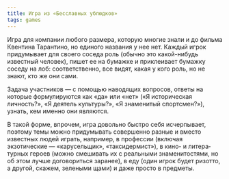 ```yaml
---
title: Игра из «Бесславных ублюдков»
tags: games
---
```


Игра для компании любого размера, которую многие знали и до фильма Квен­тина Тарантино, но единого названия у нее нет. Каждый игрок придумывает для своего соседа роль (обычно это какой-нибудь известный человек), пишет ее на бумажке и приклеивает бумажку соседу на лоб: соответственно, все ви­дят, какая у кого роль, но не знают, кто же они сами. 

Задача участников — с помощью наводящих вопросов, ответы на которые формулируются как «да» или «нет» («Я историческая личность?», «Я деятель культуры?», «Я знамени­тый спортсмен?»), узнать, кем именно они являются. 

В такой форме, впрочем, игра довольно быстро себя исчерпывает, поэтому темы можно придумывать совершенно разные и вместо известных людей играть, например, в профессии (включая экзотические — «карусельщик», «таксидермист»), в кино- и литера­турных героев (можно смешивать их с реальными знаменитостями, но об этом лучше договориться заранее), в еду (один игрок будет ризотто, а другой, скажем, зелеными щами) и даже просто в предметы.